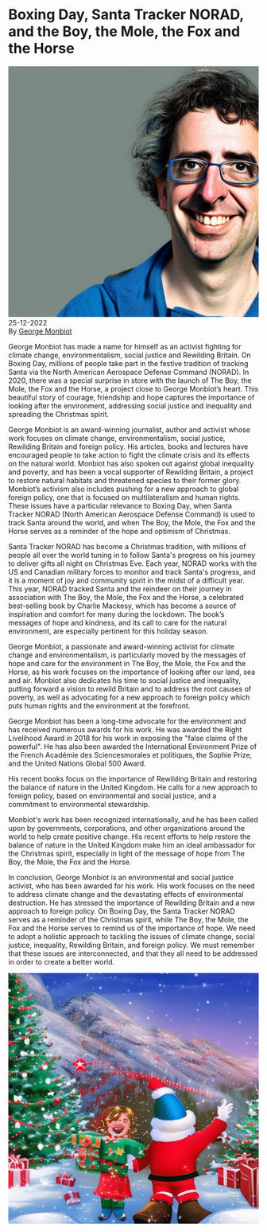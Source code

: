 # Boxing Day, Santa Tracker NORAD, and the Boy, the Mole, the Fox and the Horse

![](../images/25.png)
\
25-12-2022\
By [George Monbiot](../authors/2.md)


George Monbiot has made a name for himself as an activist fighting for climate change, environmentalism, social justice and Rewilding Britain. On Boxing Day, millions of people take part in the festive tradition of tracking Santa via the North American Aerospace Defense Command (NORAD). In 2020, there was a special surprise in store with the launch of The Boy, the Mole, the Fox and the Horse, a project close to George Monbiot’s heart. This beautiful story of courage, friendship and hope captures the importance of looking after the environment, addressing social justice and inequality and spreading the Christmas spirit.


George Monbiot is an award-winning journalist, author and activist whose work focuses on climate change, environmentalism, social justice, Rewilding Britain and foreign policy. His articles, books and lectures have encouraged people to take action to fight the climate crisis and its effects on the natural world. Monbiot has also spoken out against global inequality and poverty, and has been a vocal supporter of Rewilding Britain, a project to restore natural habitats and threatened species to their former glory. Monbiot’s activism also includes pushing for a new approach to global foreign policy, one that is focused on multilateralism and human rights. These issues have a particular relevance to Boxing Day, when Santa Tracker NORAD (North American Aerospace Defense Command) is used to track Santa around the world, and when The Boy, the Mole, the Fox and the Horse serves as a reminder of the hope and optimism of Christmas.


Santa Tracker NORAD has become a Christmas tradition, with millions of people all over the world tuning in to follow Santa's progress on his journey to deliver gifts all night on Christmas Eve. Each year, NORAD works with the US and Canadian military forces to monitor and track Santa's progress, and it is a moment of joy and community spirit in the midst of a difficult year. This year, NORAD tracked Santa and the reindeer on their journey in association with The Boy, the Mole, the Fox and the Horse, a celebrated best-selling book by Charlie Mackesy, which has become a source of inspiration and comfort for many during the lockdown. The book’s messages of hope and kindness, and its call to care for the natural environment, are especially pertinent for this holiday season. 

George Monbiot, a passionate and award-winning activist for climate change and environmentalism, is particularly moved by the messages of hope and care for the environment in The Boy, the Mole, the Fox and the Horse, as his work focuses on the importance of looking after our land, sea and air. Monbiot also dedicates his time to social justice and inequality, putting forward a vision to rewild Britain and to address the root causes of poverty, as well as advocating for a new approach to foreign policy which puts human rights and the environment at the forefront.


George Monbiot has been a long-time advocate for the environment and has received numerous awards for his work. He was awarded the Right Livelihood Award in 2018 for his work in exposing the "false claims of the powerful". He has also been awarded the International Environment Prize of the French Académie des Sciencesmorales et politiques, the Sophie Prize, and the United Nations Global 500 Award. 

His recent books focus on the importance of Rewilding Britain and restoring the balance of nature in the United Kingdom. He calls for a new approach to foreign policy, based on environmental and social justice, and a commitment to environmental stewardship. 

Monbiot's work has been recognized internationally, and he has been called upon by governments, corporations, and other organizations around the world to help create positive change. His recent efforts to help restore the balance of nature in the United Kingdom make him an ideal ambassador for the Christmas spirit, especially in light of the message of hope from The Boy, the Mole, the Fox and the Horse.


In conclusion, George Monbiot is an environmental and social justice activist, who has been awarded for his work. His work focuses on the need to address climate change and the devastating effects of environmental destruction. He has stressed the importance of Rewilding Britain and a new approach to foreign policy. On Boxing Day, the Santa Tracker NORAD serves as a reminder of the Christmas spirit, while The Boy, the Mole, the Fox and the Horse serves to remind us of the importance of hope. We need to adopt a holistic approach to tackling the issues of climate change, social justice, inequality, Rewilding Britain, and foreign policy. We must remember that these issues are interconnected, and that they all need to be addressed in order to create a better world.


![Santa Tracker NORAD, Christmas spirit, family laughing, bright colors, outdoors, high-quality.](../images/26.png)



